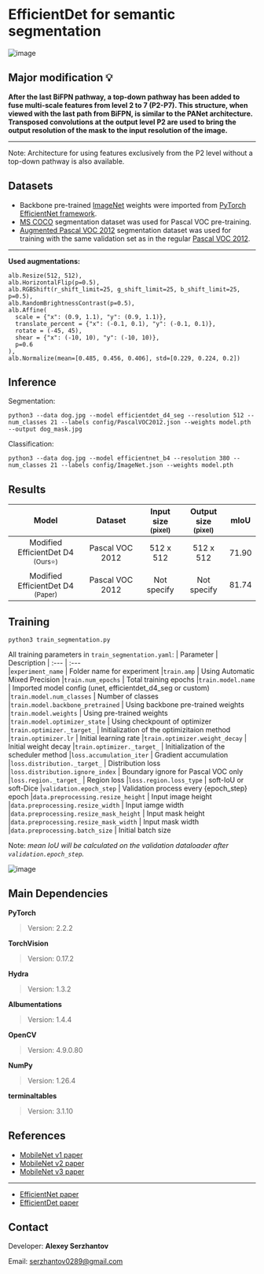 # EfficientDet for semantic segmentation
![image](https://github.com/AlexeyVision/EfficientDet_Segmentation/assets/171249650/32fdbaf0-cae7-40fa-a134-f187b10ee94c)

## Major modification 💡
**After the last BiFPN pathway, a top-down pathway has been added to fuse multi-scale features from level 2 to 7 (P2-P7). This structure, when viewed with the last path from BiFPN, is similar to the PANet architecture. Transposed convolutions at the output level P2 are used to bring the output resolution of the mask to the input resolution of the image.**
___
Note: Architecture for using features exclusively from the P2 level without a top-down pathway is also available.

## Datasets
* Backbone pre-trained [ImageNet](https://www.image-net.org/) weights were imported from [PyTorch EfficientNet framework](https://github.com/lukemelas/EfficientNet-PyTorch).
* [MS COCO](https://cocodataset.org/) segmentation dataset was used for Pascal VOC pre-training.
* [Augmented Pascal VOC 2012](https://www.dropbox.com/scl/fi/xccys1fus0utdioi7nj4d/SegmentationClassAug.zip?rlkey=0wl8iz6sc40b3qf6nidun4rez&e=1&dl=0) segmentation dataset was used for training with the same validation set as in the regular [Pascal VOC 2012](http://host.robots.ox.ac.uk/pascal/VOC/voc2012/).
___
**Used augmentations:**
>
    alb.Resize(512, 512),
    alb.HorizontalFlip(p=0.5),
    alb.RGBShift(r_shift_limit=25, g_shift_limit=25, b_shift_limit=25, p=0.5),  
    alb.RandomBrightnessContrast(p=0.5),
    alb.Affine(
      scale = {"x": (0.9, 1.1), "y": (0.9, 1.1)},
      translate_percent = {"x": (-0.1, 0.1), "y": (-0.1, 0.1)},
      rotate = (-45, 45),
      shear = {"x": (-10, 10), "y": (-10, 10)}, 
      p=0.6
    ),
    alb.Normalize(mean=[0.485, 0.456, 0.406], std=[0.229, 0.224, 0.2])

## Inference
Segmentation:
> 
    python3 --data dog.jpg --model efficientdet_d4_seg --resolution 512 --num_classes 21 --labels config/PascalVOC2012.json --weights model.pth --output dog_mask.jpg
Classification:
> 
    python3 --data dog.jpg --model efficientnet_b4 --resolution 380 --num_classes 21 --labels config/ImageNet.json --weights model.pth

## Results
| Model   		      		                         | Dataset 	          | Input size <br> <sub> (pixel)   | Output size <br> <sub> (pixel)  | mIoU <br> <sub> 
| :---:   		      		                         | :---:   	          | :---:    	                      | :---: 		                      | :---: 
| Modified EfficientDet D4 <br> <sub> (Ours⭐)   | Pascal VOC 2012   | 512 x 512       	              | 512 x 512     	  	            | 71.90
| Modified EfficientDet D4 <br> <sub> (Paper)  	 | Pascal VOC 2012    | Not specify       	      	    | Not specify    	                | 81.74

## Training
> 
    python3 train_segmentation.py
    
All training parameters in `train_segmentation.yaml`:
| Parameter  		      		               | Description
| :---   		      		                   | :---  	     
|`experiment_name`                       | Folder name for experiment
|`train.amp`                             | Using Automatic Mixed Precision
|`train.num_epochs`                      | Total training epochs
|`train.model.name`                      | Imported model config (unet, efficientdet_d4_seg or custom)
|`train.model.num_classes`               | Number of classes
|`train.model.backbone_pretrained`       | Using backbone pre-trained weights
|`train.model.weights`                   | Using pre-trained weights
|`train.model.optimizer_state`           | Using checkpount of optimizer      
|`train.optimizer._target_`              | Initialization of the optimizitaion method
|`train.optimizer.lr`                    | Initial learning rate
|`train.optimizer.weight_decay`          | Initial weight decay
|`train.optimizer._target_`              | Initialization of the scheduler method
|`loss.accumulation_iter`                | Gradient accumulation
|`loss.distribution._target_`            | Distribution loss 
|`loss.distribution.ignore_index`        | Boundary ignore for Pascal VOC only
|`loss.region._target_`                  | Region loss
|`loss.region.loss_type`                 | soft-IoU or soft-Dice
|`validation.epoch_step`                 | Validation process every {epoch_step} epoch
|`data.preprocessing.resize_height`      | Input image height 
|`data.preprocessing.resize_width`       | Input iamge width
|`data.preprocessing.resize_mask_height` | Input mask height
|`data.preprocessing.resize_mask_width`  | Input mask width
|`data.preprocessing.batch_size`         | Initial batch size
    
Note: *mean IoU will be calculated on the validation dataloader after `validation.epoch_step`.*

![image](https://github.com/AlexeyVision/EfficientDet_Segmentation/assets/171249650/124d9877-0de5-48ef-ba55-3ec8c8cb2d04)
## Main Dependencies
**PyTorch** 
> Version: 2.2.2

**TorchVision** 
> Version: 0.17.2

**Hydra** 
> Version: 1.3.2

**Albumentations**
> Version: 1.4.4

**OpenCV**
> Version: 4.9.0.80

**NumPy**
> Version: 1.26.4

**terminaltables**
> Version: 3.1.10

## References
* [MobileNet v1 paper](https://arxiv.org/pdf/1704.04861)
* [MobileNet v2 paper](https://arxiv.org/pdf/1801.04381)
* [MobileNet v3 paper](https://arxiv.org/pdf/1905.02244)
___
* [EfficientNet paper](https://arxiv.org/pdf/1905.11946)
* [EfficientDet paper](https://arxiv.org/pdf/1911.09070)

## Contact
Developer: **Alexey Serzhantov**

Email: serzhantov0289@gmail.com  
